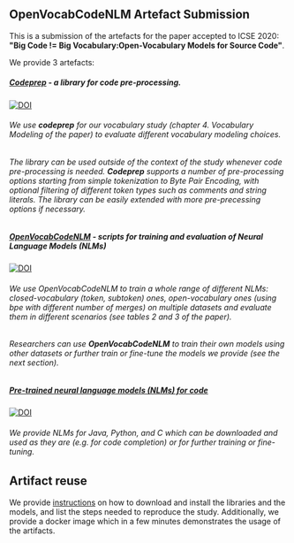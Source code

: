 ## OpenVocabCodeNLM Artefact Submission

This is a submission of the artefacts for the paper accepted to ICSE 2020: **"Big Code != Big Vocabulary:Open-Vocabulary Models for Source Code"**.

We provide 3 artefacts:

##### [Codeprep](https://github.com/giganticode/codeprep) - a library for code pre-processing.
 
 [![DOI](https://zenodo.org/badge/179685171.svg)](https://zenodo.org/badge/latestdoi/179685171)

###### We use **codeprep** for our vocabulary study (chapter 4. Vocabulary Modeling of the paper) to evaluate different vocabulary modeling choices.  
###### The library can be used outside of the context of the study whenever code pre-processing is needed. **Codeprep** supports a number of pre-processing options starting from simple tokenization to Byte Pair Encoding, with optional filtering of different token types such as comments and string literals. The library can be easily extended with more pre-precessing options if necessary.

##### [OpenVocabCodeNLM](https://github.com/mast-group/OpenVocabCodeNLM) - scripts for training and evaluation of Neural Language Models (NLMs)

 [![DOI](https://zenodo.org/badge/999.svg)](https://zenodo.org/badge/latestdoi/179685171)

###### We use OpenVocabCodeNLM to train a whole range of different NLMs: closed-vocabulary (token, subtoken) ones, open-vocabulary ones (using bpe with different number of merges) on multiple datasets and evaluate them in different scenarios (see tables 2 and 3 of the paper). 
###### Researchers can use **OpenVocabCodeNLM** to train their own models using other datasets or further train or fine-tune the models we provide (see the next section).  

##### [Pre-trained neural language models (NLMs) for code]()

[![DOI](https://zenodo.org/badge/DOI/10.5281/zenodo.3628628.svg)](https://doi.org/10.5281/zenodo.3628628)

###### We provide NLMs for Java, Python, and C which can be downloaded and used as they are (e.g. for code completion) or for further training or fine-tuning.

## Artifact reuse

We provide [instructions](INSTALL.md) on how to download and install the libraries and the models, and list the steps needed to reproduce the study. Additionally, we provide a docker image which in a few minutes demonstrates the usage of the artifacts.
